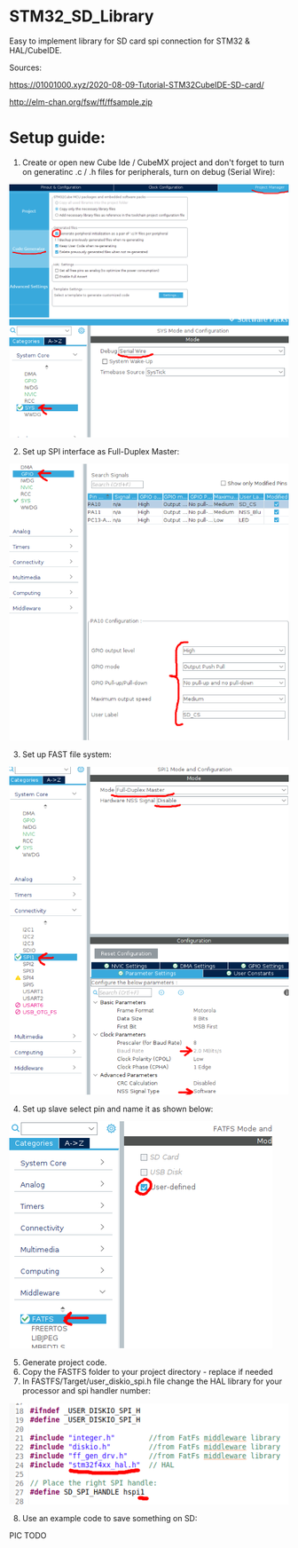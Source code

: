 # STM32_SD_Library
Easy to implement library for SD card spi connection for STM32 &amp; HAL/CubeIDE.

Sources:

https://01001000.xyz/2020-08-09-Tutorial-STM32CubeIDE-SD-card/

http://elm-chan.org/fsw/ff/ffsample.zip

# Setup guide:

1. Create or open new Cube Ide / CubeMX project and don't forget to turn on generatinc .c / .h files for peripherals, turn on debug (Serial Wire):

![Code generator settings](https://raw.githubusercontent.com/PWrInSpace/STM32_SD_Library/main/SetupPictures/Setup1.png)
![Sys settings](https://raw.githubusercontent.com/PWrInSpace/STM32_SD_Library/main/SetupPictures/Setup2.png)

2. Set up SPI interface as Full-Duplex Master:

![SPI settings](https://raw.githubusercontent.com/PWrInSpace/STM32_SD_Library/main/SetupPictures/Setup3.png)

3. Set up FAST file system:

![FAST FS settings](https://raw.githubusercontent.com/PWrInSpace/STM32_SD_Library/main/SetupPictures/Setup4.png)

4. Set up slave select pin and name it as shown below:

![GPIO settings](https://raw.githubusercontent.com/PWrInSpace/STM32_SD_Library/main/SetupPictures/Setup5.png)

5. Generate project code.
6. Copy the FASTFS folder to your project directory - replace if needed
7. In FASTFS/Target/user_diskio_spi.h file change the HAL library for your processor and spi handler number:

![FASTFS/Target/user_diskio_spi.h](https://raw.githubusercontent.com/PWrInSpace/STM32_SD_Library/main/SetupPictures/Setup6.png)

8. Use an example code to save something on SD:

PIC TODO
